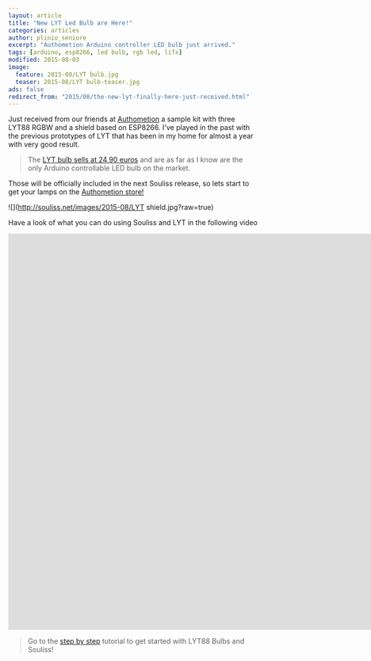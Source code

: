 ```yaml
---
layout: article
title: "New LYT Led Bulb are Here!"
categories: articles
author: plinio_seniore
excerpt: "Authometion Arduino controller LED bulb just arrived."
tags: [arduino, esp8266, led bulb, rgb led, lifx]
modified: 2015-08-03
image:
  feature: 2015-08/LYT bulb.jpg
  teaser: 2015-08/LYT bulb-teaser.jpg
ads: false  
redirect_from: "2015/08/the-new-lyt-finally-here-just-received.html"
---
```


Just received from our friends at [Authometion](http://authometion.com/) a sample kit with three LYT88 RGBW and a shield based on ESP8266. I've played in the past with the previous prototypes of LYT that has been in my home for almost a year with very good result.

> The [LYT bulb sells at 24,90 euros](http://authometion.com/shop/it/home/2-lampadina-lyt-9w-rgbw-e27.html) and are as far as I know are the only Arduino controllable LED bulb on the market.

Those will be officially included in the next Souliss release, so lets start to get your lamps on the [Authometion store!](http://authometion.com/shop/it/)

![](http://souliss.net/images/2015-08/LYT shield.jpg?raw=true)

Have a look of what you can do using Souliss and LYT in the following video

<iframe width="1600" height="800" src="https://www.youtube.com/embed/j4_wvbMCjWo" frameborder="0" allowfullscreen></iframe>

> Go to the [step by step](http://souliss.net/media/diy-your-philips-hue-led-bulb/) tutorial to get started with LYT88 Bulbs and Souliss!